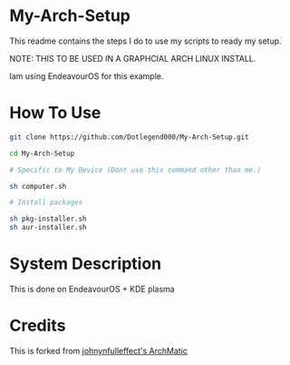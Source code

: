 # My-Arch-Setup
This readme contains the steps I do to use my scripts to ready my setup.

NOTE: THIS TO BE USED IN A GRAPHCIAL ARCH LINUX INSTALL.

Iam using EndeavourOS for this example.

# How To Use

```bash
git clone https://github.com/Dotlegend000/My-Arch-Setup.git

cd My-Arch-Setup

# Specific to My Device (Dont use this command other than me.)

sh computer.sh

# Install packages

sh pkg-installer.sh
sh aur-installer.sh
```

# System Description

This is done on EndeavourOS + KDE plasma

# Credits

This is forked from [johnynfulleffect's ArchMatic](https://github.com/johnynfulleffect/ArchMatic)
